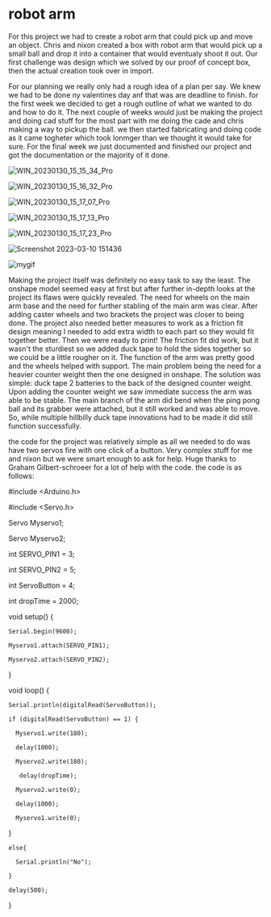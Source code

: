 # robot arm
For this project we had to create a robot arm that could pick up and move an object. Chris and nixon created a box with robot arm that would pick up a small ball and drop it into a container that would eventualy shoot it out. Our first challenge was design which we solved by our proof of concept box, then the actual creation took over in import. 

For our planning we really only had a rough idea of a plan per say. We knew we had to be done ny valentines day anf that was are deadline to finish. for the first week we decided to get a rough outline of what we wanted to do and how to do it. The next couple of weeks would just be making the project and doing cad stuff for the most part with me doing the cade and chris making a way to pickup the ball. we then started fabricating and doing code as it came togheter which took lonmger than we thought it would take for sure. For the final week we just documented and finished our project and got the documentation or the majority of it done.

![WIN_20230130_15_15_34_Pro](https://user-images.githubusercontent.com/71406784/216708005-1a48c74b-902f-4250-b6ba-4a320e8df95a.jpg)

![WIN_20230130_15_16_32_Pro](https://user-images.githubusercontent.com/71406784/216708013-ea3af834-308b-46c2-a769-1af261489e62.jpg)

![WIN_20230130_15_17_07_Pro](https://user-images.githubusercontent.com/71406784/216708019-9c5c536e-f08e-460b-a5d1-a88bf794d68d.jpg)

![WIN_20230130_15_17_13_Pro](https://user-images.githubusercontent.com/71406784/216708025-a9427c3f-2bbc-4665-b73c-2790705b03f5.jpg)

![WIN_20230130_15_17_23_Pro](https://user-images.githubusercontent.com/71406784/216708029-d1aba0f0-2a14-448c-81c1-5dd367c8cbf8.jpg)


![Screenshot 2023-03-10 151436](https://user-images.githubusercontent.com/71406784/224419123-5a04b894-4155-4c1d-9c21-99cb2b80ea5a.png)

![mygif](https://github.com/cprocino/armbox/blob/master/media/ezgif-2-b9d27cdedb.gif)

Making the project itself was definitely no easy task to say the least. The onshape model seemed easy at first but after further in-depth looks at the project its flaws were quickly revealed. The need for wheels on the main arm base and the need for further stabling of the main arm was clear. After adding caster wheels and two brackets the project was closer to being done. The project also needed better measures to work as a friction fit design meaning I needed to add extra width to each part so they would fit together better. Then we were ready to print! The friction fit did work, but it wasn't the sturdiest so we added duck tape to hold the sides together so we could be a little rougher on it. The function of the arm was pretty good and the wheels helped with support. The main problem being the need for a heavier counter weight then the one designed in onshape. The solution was simple: duck tape 2 batteries to the back of the designed counter weight. Upon adding the counter weight we saw immediate success the arm was able to be stable. The main branch of the arm did bend when the ping pong ball and its grabber were attached, but it still worked and was able to move. So, while multiple hillbilly duck tape innovations had to be made it did still function successfully.



the code for the project was relatively simple as all we needed to do was have two servos fire with one click of a button. Very complex stuff for me and nixon but we were smart enough to ask for help. Huge thanks to Graham Gilbert-schroeer for a lot of help with the code. the code is as follows:

  #include <Arduino.h>

  #include <Servo.h>


  Servo Myservo1;

  Servo Myservo2;

  int SERVO_PIN1 = 3;

  int SERVO_PIN2 = 5;

  int ServoButton = 4;


  int dropTime = 2000;


  void setup() {

    Serial.begin(9600);
  
    Myservo1.attach(SERVO_PIN1);
  
    Myservo2.attach(SERVO_PIN2);
  
  }

  void loop() {

    Serial.println(digitalRead(ServoButton));
  
    if (digitalRead(ServoButton) == 1) {
  
      Myservo1.write(180);
    
      delay(1000);
    
      Myservo2.write(180);
    
       delay(dropTime);
    
      Myservo2.write(0);
    
      delay(1000);
    
      Myservo1.write(0);
    
   }
  
    else{
  
      Serial.println("No");
    
    }
  
    delay(500);
  
  }

